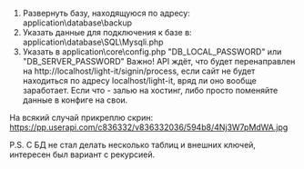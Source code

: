 1. Развернуть базу, находящуюся по адресу: application\database\backup
2. Указать данные для подключения к базе в: application\database\SQL\Mysqli.php
2. Указать в application\core\config.php "DB_LOCAL_PASSWORD" или "DB_SERVER_PASSWORD"
Важно! API ждёт, что будет перенаправлен на http://localhost/light-it/signin/process,
если сайт не будет находиться по адресу localhost/light-it, вряд ли оно вообще заработает.
Если что - залью на хостинг, либо просто поменяйте данные в конфиге на свои.

На всякий случай прикреплю скрин: https://pp.userapi.com/c836332/v836332036/594b8/4Nj3W7pMdWA.jpg

P.S. С БД не стал делать несколько таблиц и внешних ключей, интересен был вариант с рекурсией.